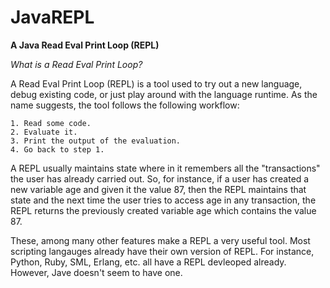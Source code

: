 JavaREPL
========

<b>A Java Read Eval Print Loop (REPL)</b>

*What is a Read Eval Print Loop?*

A Read Eval Print Loop (REPL) is a tool used to try out a new language, debug existing code, or 
just play around with the language runtime. As the name suggests, the tool follows the following
workflow:

	1. Read some code.
	2. Evaluate it.
	3. Print the output of the evaluation.
	4. Go back to step 1.

A REPL usually maintains state where in it remembers all the "transactions" the user has already
carried out. So, for instance, if a user has created a new variable age and given it the value 87,
then the REPL maintains that state and the next time the user tries to access age in any transaction,
the REPL returns the previously created variable age which contains the value 87.

These, among many other features make a REPL a very useful tool. Most scripting langauges already have
their own version of REPL. For instance, Python, Ruby, SML, Erlang, etc. all have a REPL devleoped 
already. However, Jave doesn't seem to have one.